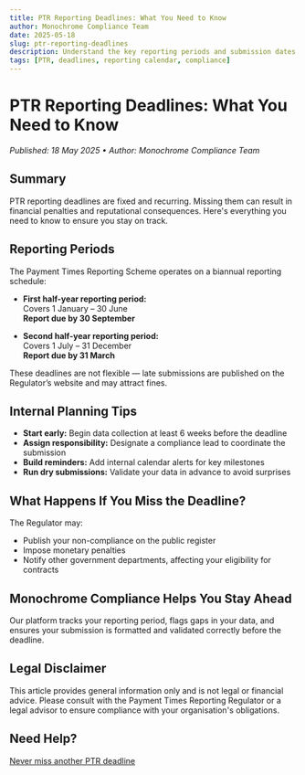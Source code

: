 ```yaml
---
title: PTR Reporting Deadlines: What You Need to Know
author: Monochrome Compliance Team
date: 2025-05-18
slug: ptr-reporting-deadlines
description: Understand the key reporting periods and submission dates for the Payment Times Reporting Scheme so your business never misses a deadline.
tags: [PTR, deadlines, reporting calendar, compliance]
---
```


<!-- Render using default Monochrome theme -->

# PTR Reporting Deadlines: What You Need to Know

_Published: 18 May 2025 • Author: Monochrome Compliance Team_

## Summary

PTR reporting deadlines are fixed and recurring. Missing them can result in financial penalties and reputational consequences. Here's everything you need to know to ensure you stay on track.

## Reporting Periods

The Payment Times Reporting Scheme operates on a biannual reporting schedule:

- **First half-year reporting period:**  
  Covers 1 January – 30 June  
  **Report due by 30 September**

- **Second half-year reporting period:**  
  Covers 1 July – 31 December  
  **Report due by 31 March**

These deadlines are not flexible — late submissions are published on the Regulator’s website and may attract fines.

## Internal Planning Tips

- **Start early:** Begin data collection at least 6 weeks before the deadline
- **Assign responsibility:** Designate a compliance lead to coordinate the submission
- **Build reminders:** Add internal calendar alerts for key milestones
- **Run dry submissions:** Validate your data in advance to avoid surprises

## What Happens If You Miss the Deadline?

The Regulator may:

- Publish your non-compliance on the public register
- Impose monetary penalties
- Notify other government departments, affecting your eligibility for contracts

## Monochrome Compliance Helps You Stay Ahead

Our platform tracks your reporting period, flags gaps in your data, and ensures your submission is formatted and validated correctly before the deadline.

## Legal Disclaimer

This article provides general information only and is not legal or financial advice. Please consult with the Payment Times Reporting Regulator or a legal advisor to ensure compliance with your organisation's obligations.

## Need Help?

[Never miss another PTR deadline](https://monochrome-compliance.com)

